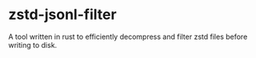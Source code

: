 # zstd-jsonl-filter
A tool written in rust to efficiently decompress and filter zstd files before writing to disk.
